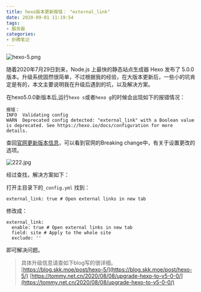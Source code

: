 ```yaml
---
title: hexo版本更新报错： "external_link"
date: 2020-09-01 11:19:54
tags:
- 服务器
categories:
- 折腾笔记
---
```


![hexo-5.png](https://i.loli.net/2020/09/01/Es7mMCiKSYbWc4P.png)

随着2020年7月29日到来，Node.js 上最快的静态站点生成器 Hexo 发布了 5.0.0 版本。升级系统固然很简单，不过根据我的经验，在大版本更新后，一些小的坑肯定是有的，本文主要说明我在升级后遇到的坑，以及解决方案。

<!--more-->

在hexo5.0.0新版本后,运行`hexo s`或者`hexo g`的时候会出现如下的报错情况：

```
报错：
INFO  Validating config
WARN  Deprecated config detected: "external_link" with a Boolean value is deprecated. See https://hexo.io/docs/configuration for more details.
```

查回[官网更新版本信息](https://hexo.io/news/2020/07/29/hexo-5-released/)，可以看到官网的Breaking change中，有关于设置更改的选项。

![222.jpg](https://i.loli.net/2020/09/01/HEWkZs4XhMBfixz.jpg)

经过查找，解决方案如下：

打开主目录下的`_config.yml`
找到：
```
external_link: true # Open external links in new tab
```

修改成：
```
external_link:
  enable: true # Open external links in new tab
  field: site # Apply to the whole site
  exclude: ''
```
即可解决问题。

> 具体升级信息请查如下blog写的很详细。
[https://blog.skk.moe/post/hexo-5/](https://blog.skk.moe/post/hexo-5/)
[https://tommy.net.cn/2020/08/08/upgrade-hexo-to-v5-0-0/](https://tommy.net.cn/2020/08/08/upgrade-hexo-to-v5-0-0/)
